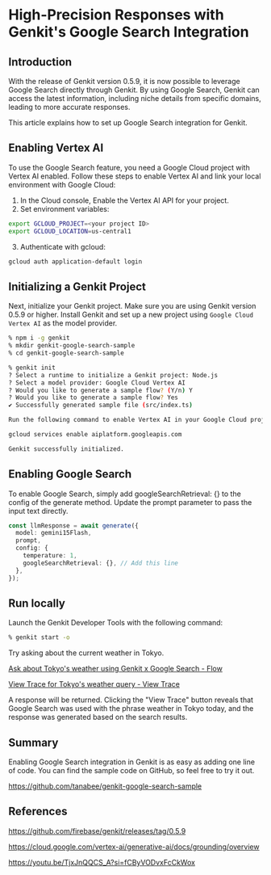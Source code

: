 # High-Precision Responses with Genkit's Google Search Integration

## Introduction

With the release of Genkit version 0.5.9, it is now possible to leverage Google Search directly through Genkit. By using Google Search, Genkit can access the latest information, including niche details from specific domains, leading to more accurate responses.

This article explains how to set up Google Search integration for Genkit.

## Enabling Vertex AI

To use the Google Search feature, you need a Google Cloud project with Vertex AI enabled. Follow these steps to enable Vertex AI and link your local environment with Google Cloud:

1. In the Cloud console, Enable the Vertex AI API for your project.
2. Set environment variables:

```sh
export GCLOUD_PROJECT=<your project ID>
export GCLOUD_LOCATION=us-central1
```

3. Authenticate with gcloud:

```sh
gcloud auth application-default login
```

## Initializing a Genkit Project

Next, initialize your Genkit project. Make sure you are using Genkit version 0.5.9 or higher. Install Genkit and set up a new project using `Google Cloud Vertex AI` as the model provider.

```sh
% npm i -g genkit
% mkdir genkit-google-search-sample
% cd genkit-google-search-sample

% genkit init
? Select a runtime to initialize a Genkit project: Node.js
? Select a model provider: Google Cloud Vertex AI
? Would you like to generate a sample flow? (Y/n) Y
? Would you like to generate a sample flow? Yes
✔ Successfully generated sample file (src/index.ts)

Run the following command to enable Vertex AI in your Google Cloud project:

gcloud services enable aiplatform.googleapis.com

Genkit successfully initialized.
```

## Enabling Google Search

To enable Google Search, simply add googleSearchRetrieval: {} to the config of the generate method. Update the prompt parameter to pass the input text directly.

```typescript
const llmResponse = await generate({
  model: gemini15Flash,
  prompt,
  config: {
    temperature: 1,
    googleSearchRetrieval: {}, // Add this line
  },
});
```

## Run locally

Launch the Genkit Developer Tools with the following command:

```sh
% genkit start -o
```

Try asking about the current weather in Tokyo.

[Ask about Tokyo's weather using Genkit x Google Search - Flow]()

[View Trace for Tokyo's weather query - View Trace]()

A response will be returned. Clicking the "View Trace" button reveals that Google Search was used with the phrase weather in Tokyo today, and the response was generated based on the search results.

## Summary

Enabling Google Search integration in Genkit is as easy as adding one line of code. You can find the sample code on GitHub, so feel free to try it out.

https://github.com/tanabee/genkit-google-search-sample

## References

https://github.com/firebase/genkit/releases/tag/0.5.9

https://cloud.google.com/vertex-ai/generative-ai/docs/grounding/overview

https://youtu.be/TjxJnQQCS_A?si=fCByVODvxFcCkWox